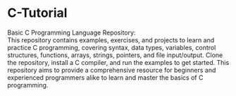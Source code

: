 # C-Tutorial
Basic C Programming Language Repository: 
<br>
This repository contains examples, exercises, and projects to learn and practice C programming, covering syntax, data types, variables, control structures, functions, arrays, strings, pointers, and file input/output. Clone the repository, install a C compiler, and run the examples to get started. This repository aims to provide a comprehensive resource for beginners and experienced programmers alike to learn and master the basics of C programming.
